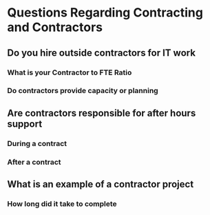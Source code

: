 # Questions Regarding Contracting and Contractors

## Do you hire outside contractors for IT work

### What is your Contractor to FTE Ratio

### Do contractors provide capacity or planning

## Are contractors responsible for after hours support

### During a contract

### After a contract

## What is an example of a contractor project

### How long did it take to complete
